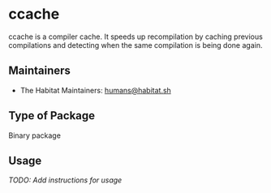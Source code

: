 # ccache

ccache is a compiler cache. It speeds up recompilation by caching previous compilations and detecting when the same compilation is being done again.

## Maintainers

* The Habitat Maintainers: <humans@habitat.sh>

## Type of Package

Binary package

## Usage

*TODO: Add instructions for usage*
